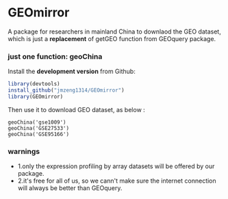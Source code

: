 # GEOmirror

A package for researchers in mainland China to downlaod the GEO dataset,  which is just a **replacement** of getGEO function from GEOquery package.

### just one function: geoChina

Install the **development version** from Github:

```r
library(devtools)
install_github("jmzeng1314/GEOmirror")
library(GEOmirror)
```

Then use it to download GEO dataset, as below :

```
geoChina('gse1009') 
geoChina('GSE27533') 
geoChina('GSE95166') 
```

### warnings

- 1.only the expression profiling by array datasets will be offered by our package.
- 2.it's free for all of us, so we cann't make sure the internet connection will always be better than GEOquery. 

